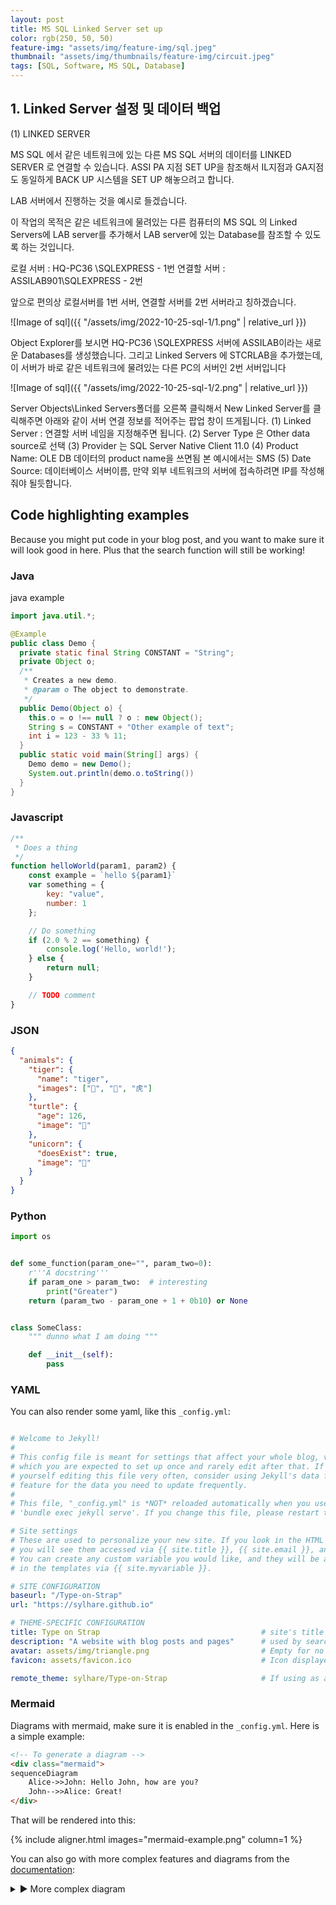 ```yaml
---
layout: post
title: MS SQL Linked Server set up
color: rgb(250, 50, 50)
feature-img: "assets/img/feature-img/sql.jpeg"
thumbnail: "assets/img/thumbnails/feature-img/circuit.jpeg"
tags: [SQL, Software, MS SQL, Database]
---
```




## 1. Linked Server 설정 및 데이터 백업 

(1)	LINKED SERVER 

MS SQL 에서 같은 네트워크에 있는 다른 MS SQL 서버의 데이터를 LINKED SERVER 로 연결할 수 있습니다.
ASSI PA 지점 SET UP을 참조해서 IL지점과 GA지점도 동일하게 BACK UP 시스템을 SET UP 해놓으려고 합니다.

LAB 서버에서 진행하는 것을 예시로 들겠습니다.

이 작업의 목적은 같은 네트워크에 물려있는 다른 컴퓨터의 MS SQL 의 Linked Servers에 LAB server를 추가해서 LAB server에 있는 Database를 참조할 수 있도록 하는 것입니다.

로컬 서버 :   HQ-PC36 \SQLEXPRESS  - 1번
연결할 서버 : ASSILAB901\SQLEXPRESS  - 2번

앞으로 편의상 로컬서버를 1번 서버, 연결할 서버를 2번 서버라고 칭하겠습니다.

![Image of sql]({{ "/assets/img/2022-10-25-sql-1/1.png" | relative_url }})

Object Explorer를 보시면  HQ-PC36 \SQLEXPRESS 서버에 ASSILAB이라는 새로운 Databases를 생성했습니다.
그리고 Linked Servers 에 STCRLAB을 추가했는데, 이 서버가 바로 같은 네트워크에 물려있는 다른  PC의 서버인 2번 서버입니다

![Image of sql]({{ "/assets/img/2022-10-25-sql-1/2.png" | relative_url }})

Server Objects\Linked Servers폴더를 오른쪽 클릭해서 New Linked Server를 클릭해주면 아래와 같이 서버 연결 정보를 적어주는 팝업 창이 뜨게됩니다.
(1)	Linked Server : 연결할 서버 네임을 지정해주면 됩니다.
(2)	Server Type 은 Other data source로 선택
(3)	Provider 는 SQL Server Native Client 11.0
(4)	Product Name: OLE DB 데이터의 product name을 쓰면됨 본 예시에서는 SMS
(5)	Date Source: 데이터베이스 서버이름, 만약 외부 네트워크의 서버에 접속하려면 IP를 작성해줘야 될듯합니다.

## Code highlighting examples

Because you might put code in your blog post, and you want to make sure it will look good in here. Plus that the search
function will still be working!

### Java

java example

```java
import java.util.*;

@Example
public class Demo {
  private static final String CONSTANT = "String";
  private Object o;
  /**
   * Creates a new demo.
   * @param o The object to demonstrate.
   */
  public Demo(Object o) {
    this.o = o !== null ? o : new Object();
    String s = CONSTANT + "Other example of text";
    int i = 123 - 33 % 11;
  }
  public static void main(String[] args) {
    Demo demo = new Demo();
    System.out.println(demo.o.toString())
  }
}
```

### Javascript

```javascript
/**
 * Does a thing
 */
function helloWorld(param1, param2) {
    const example = `hello ${param1}`
    var something = {
        key: "value",
        number: 1
    };

    // Do something
    if (2.0 % 2 == something) {
        console.log('Hello, world!');
    } else {
        return null;
    }

    // TODO comment
}
```

### JSON

```json
{
  "animals": {
    "tiger": {
      "name": "tiger",
      "images": ["🐯", "🐅", "⻁"]
    },
    "turtle": {
      "age": 126,
      "image": "🐢"
    },
    "unicorn": {
      "doesExist": true,
      "image": "🦄"
    }
  }
}
```

### Python

```python
import os


def some_function(param_one="", param_two=0):
    r'''A docstring'''
    if param_one > param_two:  # interesting
        print("Greater")
    return (param_two - param_one + 1 + 0b10) or None


class SomeClass:
    """ dunno what I am doing """

    def __init__(self):
        pass
```

### YAML

You can also render some yaml, like this `_config.yml`:

```yml

# Welcome to Jekyll!
#
# This config file is meant for settings that affect your whole blog, values
# which you are expected to set up once and rarely edit after that. If you find
# yourself editing this file very often, consider using Jekyll's data files
# feature for the data you need to update frequently.
#
# This file, "_config.yml" is *NOT* reloaded automatically when you use
# 'bundle exec jekyll serve'. If you change this file, please restart the server process.

# Site settings
# These are used to personalize your new site. If you look in the HTML files,
# you will see them accessed via {{ site.title }}, {{ site.email }}, and so on.
# You can create any custom variable you would like, and they will be accessible
# in the templates via {{ site.myvariable }}.

# SITE CONFIGURATION
baseurl: "/Type-on-Strap"
url: "https://sylhare.github.io"

# THEME-SPECIFIC CONFIGURATION
title: Type on Strap                                    # site's title
description: "A website with blog posts and pages"      # used by search engines
avatar: assets/img/triangle.png                         # Empty for no avatar in navbar
favicon: assets/favicon.ico                             # Icon displayed in the tab

remote_theme: sylhare/Type-on-Strap                     # If using as a remote_theme in github
```

### Mermaid

Diagrams with mermaid, make sure it is enabled in the `_config.yml`.
Here is a simple example:

```html
<!-- To generate a diagram -->
<div class="mermaid">
sequenceDiagram
    Alice->>John: Hello John, how are you?
    John-->>Alice: Great!
</div>
```

That will be rendered into this:

{% include aligner.html images="mermaid-example.png" column=1 %}

You can also go with more complex features and diagrams from the [documentation](https://mermaid-js.github.io/mermaid/):
<details>
<summary>▶ More complex diagram</summary>
<div class="mermaid">
sequenceDiagram
    participant Alice
    participant Bob
    Alice->>John: Hello John, how are you?
    loop Healthcheck
        John->>John: Fight against hypochondria
    end
    Note right of John: Rational thoughts prevail!
    John-->>Alice: Great!
    John->>Bob: How about you?
    Bob-->>John: Jolly good!
</div>
</details>
